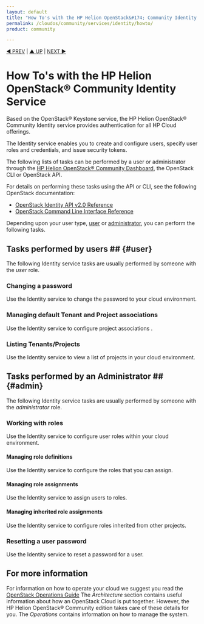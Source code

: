 ```yaml
---
layout: default
title: "How To's with the HP Helion OpenStack&#174; Community Identity Service"
permalink: /cloudos/community/services/identity/howto/
product: community

---
```


<script>

function PageRefresh {
onLoad="window.refresh"
}

PageRefresh();

</script>


<p style="font-size: small;"> <a href="/cloudos/community/services/identity/overview">&#9664; PREV</a> | <a href="/cloudos/community/services/overview/">&#9650; UP</a> | <a href="/cloudos/community/services/imaging/overview/"> NEXT &#9654</a> </p>

# How To's with the HP Helion OpenStack&#174; Community Identity Service #

<!-- Taken from http://wiki.hpcloud.net/display/core/Core+Edition+Use+cases#CoreEditionUsecases-OverCloud -->

Based on the OpenStack&reg; Keystone service, the HP Helion OpenStack&#174; Community Identity service provides authentication for all HP Cloud offerings.

The Identity service enables you to create and configure users, specify user roles and credentials, and issue security tokens. 

The following lists of tasks can be performed by a user or administrator through the [HP Helion OpenStack&#174; Community Dashboard](/cloudos/community/services/dashboard/overview/), the OpenStack CLI or OpenStack API.

For details on performing these tasks using the API or CLI, see the following OpenStack documentation:

- [OpenStack Identity API v2.0 Reference](http://api.openstack.org/api-ref-identity-v2.html)
- [OpenStack Command Line Interface Reference](http://docs.openstack.org/cli-reference/content/keystoneclient_commands.html)

Depending upon your user type, [user](#user) or [administrator](#admin), you can perform the following tasks.

## Tasks performed by users ## {#user}

The following Identity service tasks are usually performed by someone with the *user* role.

### Changing a password  ###

Use the Identity service to change the password to your cloud environment.

### Managing default Tenant and Project associations ###

Use the Identity service to configure project associations	.

### Listing Tenants/Projects

Use the Identity service to view a list of projects in your cloud environment.

## Tasks performed by an Administrator ## {#admin}

The following Identity service tasks are usually performed by someone with the *administrator* role.
<!--
### Working with domains ###

Use the Identity service to configure user access to your cloud domains.

#### Managing users in a domain ####

Use the Identity service to configure user access to your cloud domains.

#### Managing users in a domain ####

Use the Identity service to configure the users who have access to your domain and projects.
 
#### Managing projects in a domain ####

Use the Identity service to configure user access to your projects. 

#### Managing user groups in a domain ####

Use the Identity service to configure user group access to your domain.
-->

### Working with roles ###

Use the Identity service to configure user roles within your cloud environment.

#### Managing role definitions ####

Use the Identity service to configure the roles that you can assign.

#### Managing role assignments ####

Use the Identity service to assign users to roles.

#### Managing inherited role assignments ####

Use the Identity service to configure roles inherited from other projects.

<!-- Hiding the following services not in core
### Manage Credentials (NOT CORE??)
### Manage Services (NOT CORE)
### Manage Endpoints (NOT CORE)
### Manage Service Policies (NOT CORE)
### Manage Credentials  (NOT CORE)
### Manage Endpoint Filtering (NOT CORE)
### Issue PKI Token (NOT CORE)
### Issue UUID Token (NOT CORE)
### EC2 Signature Validation (NOT CORE?)
### S3 Signature Validation (NOT CORE)
### Manage OAUTH (NOT CORE)
### Manage Trust (NOT CORE?)
### Federation (NOT CORE) -->

### Resetting a user password ###

Use the Identity service to reset a password for a user.

## For more information ##

For information on how to operate your cloud we suggest you read the [OpenStack Operations Guide](http://docs.openstack.org/ops/) The *Architecture* section contains useful information about how an OpenStack Cloud is put together. However, the HP Helion OpenStack&#174; Community edition takes care of these details for you. The *Operations* contains information on how to manage the system.

<!-- hide me Also see the Help topics that are available in the Operational Dashboard and Administration Dashboard.  Website copies are available:

* [HP Cloud OS Operational Dashboard Help](/cloudos/manage/operational-dashboard/)
* [HP Cloud OS Administration Dashboard Help](/cloudos/manage/administration-dashboard/) -->